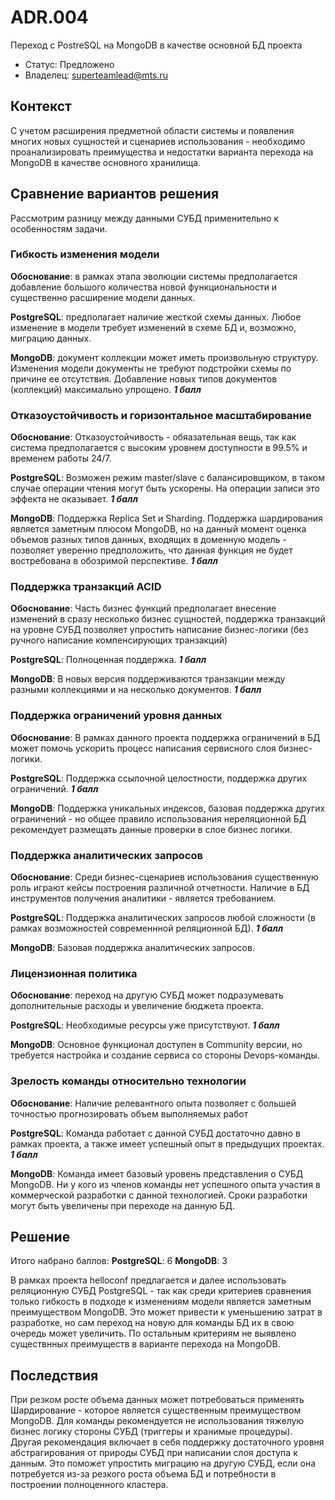 # ADR.004

Переход с PostreSQL на MongoDB в качестве основной БД проекта

<!-- Название ADR состоит из [ADR.###] [Коротко суть принятого решения] -->

* Статус: Предложено
* Владелец: superteamlead@mts.ru

## Контекст
<!-- Описание проблемы, требующей решения, причин, побудивших принять решение, ограничений, действовавших на момент принятия решения -->
С учетом расширения предметной области системы и появления многих новых сущностей и сценариев использования - 
необходимо проанализировать преимущества и недостатки варианта перехода на MongoDB в качестве основного хранилища.

## Сравнение вариантов решения
<!-- Описание рассмотренных вариантов c их плюсами и минусами -->

Рассмотрим разницу между данными СУБД применительно к особенностям задачи.

### Гибкость изменения модели

**Обоснование**: в рамках этапа эволюции системы предполагается добавление большого количества новой функциональности и существенно расширение модели данных.

**PostgreSQL**: предполагает наличие жесткой схемы данных. Любое изменение в модели требует изменений в схеме БД и, возможно, миграцию данных.

**MongoDB**: документ коллекции может иметь произвольную структуру. Изменения модели документы не требуют подстройки схемы по причине ее отсутствия. Добавление новых типов документов (коллекций) максимально упрощено. ***1 балл***

### Отказоустойчивость и горизонтальное масштабирование

**Обоснование**: Отказоустойчивость - обяазательная вещь, так как система предполагается с высоким уровнем доступности в 99.5% и временем работы 24/7.

**PostgreSQL**: Возможен режим master/slave с балансировщиком, в таком случае операции чтения могут быть ускорены. На операции записи это эффекта не оказывает. ***1 балл***

**MongoDB**: Поддержка Replica Set и Sharding. Поддержка шардирования является заметным плюсом MongoDB, но на данный момент оценка объемов разных типов данных, входящих в доменную модель - позволяет уверенно предположить, что данная функция не будет востребована в обозримой перспективе.  ***1 балл***

### Поддержка транзакций ACID 

**Обоснование**: Часть бизнес функций предполагает внесение изменений в сразу несколько бизнес сущностей, поддержка транзакций на уровне СУБД позволяет упростить написание бизнес-логики (без ручного написание компенсирующих транзакций)

**PostgreSQL**: Полноценная поддержка. ***1 балл***

**MongoDB**: В новых версия поддерживаются транзакции между разными коллекциями и на несколько документов. ***1 балл***

### Поддержка ограничений уровня данных 

**Обоснование**: В рамках данного проекта поддержка ограничений в БД может помочь ускорить процесс написания сервисного слоя бизнес-логики. 

**PostgreSQL**: Поддержка ссылочной целостности, поддержка других ограничений. ***1 балл***

**MongoDB**: Поддержка уникальных индексов, базовая поддержка других ограничений - но общее правило использования нереляционной БД рекомендует размещать данные проверки в слое бизнес логики.

### Поддержка аналитических запросов 

**Обоснование**: Среди бизнес-сценариев использования существенную роль играют кейсы построения различной отчетности. Наличие в БД инструментов получения аналитики - является требованием.

**PostgreSQL**: Поддержка аналитических запросов любой сложности (в рамках возможностей современнной реляционной БД). ***1 балл***

**MongoDB**: Базовая поддержка аналитических запросов.

### Лицензионная политика 

**Обоснование**: переход на другую СУБД может подразумевать дополнительные расходы и увеличение бюджета проекта.

**PostgreSQL**: Необходимые ресурсы уже присутствуют. ***1 балл***

**MongoDB**: Основное функционал доступен в Community версии, но требуется настройка и создание сервиса со стороны Devops-команды.

### Зрелость команды относительно технологии

**Обоснование**: Наличие релевантного опыта позволяет с большей точностью прогнозировать объем выполняемых работ

**PostgreSQL**: Команда работает с данной СУБД достаточно давно в рамках проекта, а также имеет успешный опыт в предыдущих проектах. ***1 балл***

**MongoDB**: Команда имеет базовый уровень представления о СУБД MongoDB. Ни у кого из членов команды нет успешного опыта участия в коммерческой разработки с данной технологией. Сроки разработки могут быть увеличены при переходе на данную БД.


## Решение
<!-- Описание выбранного решения. Решение должно быть сформулировано чётко ("Мы используем...", "Мы не используем", а не "Желательно.." или "Предлагается..."). 
Должна быть понятна связь между решением и проблемой, почему выбрали именно это решение из вариантов -->

Итого набрано баллов: 
**PostgreSQL**: 6
**MongoDB**: 3

В рамках проекта helloconf предлагается и далее использовать реляционную СУБД PostgreSQL - так как среди критериев сравнения только гибкость в подходе к изменениям модели является заметным преимуществом MongoDB. Это может привести к уменьшению затрат в разработке, но сам переход на новую для команды БД их в свою очередь может увеличить. По остальным критериям не выявлено существнных преимуществ в варианте перехода на MongoDB. 

## Последствия
<!-- Положительные и отрицательные последствия (trade-offs). Арх. решения, которые потребуется принять как следствие принятого решения. Если решение содержит риски, то описано, как с ними планируют поступить (за счет чего снижать, почему принять). -->

При резком росте объема данных может потребоваться применять Шардирование - которое является существенным преимуществом MongoDB. Для команды рекомендуется не использования тяжелую бизнес логику стороны СУБД (триггеры и хранимые процедуры).
Другая рекомендация включает в себя поддержку достаточного уровня абстрагирования от природы СУБД при написании слоя доступа к данным. Это поможет упростить миграцию на другую СУБД, если она потребуется из-за резкого роста объема БД и потребности в построении полноценного кластера.
